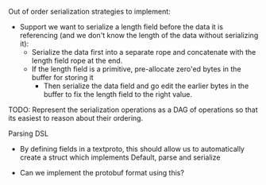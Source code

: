 

Out of order serialization strategies to implement:

- Support we want to serialize a length field before the data it is referencing (and we don't know the length of the data without serializing it):
    - Serialize the data first into a separate rope and concatenate with the length field rope at the end.
    - If the length field is a primitive, pre-allocate zero'ed bytes in the buffer for storing it
        - Then serialize the data field and go edit the earlier bytes in the buffer to fix the length field to the right value.



TODO: Represent the serialization operations as a DAG of operations so that its easiest to reason about their ordering.



Parsing DSL

- By defining fields in a textproto, this should allow us to automatically create a struct which implements Default, parse and serialize

- Can we implement the protobuf format using this?
